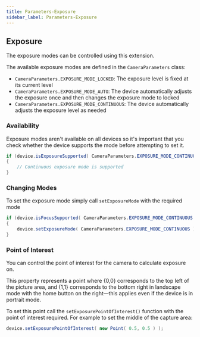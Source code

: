 ```yaml
---
title: Parameters-Exposure
sidebar_label: Parameters-Exposure
---
```


## Exposure

The exposure modes can be controlled using this extension.

The available exposure modes are defined in the `CameraParameters` class:

- `CameraParameters.EXPOSURE_MODE_LOCKED`: The exposure level is fixed at its current level
- `CameraParameters.EXPOSURE_MODE_AUTO`: The device automatically adjusts the exposure once and then changes the exposure mode to locked
- `CameraParameters.EXPOSURE_MODE_CONTINUOUS`: The device automatically adjusts the exposure level as needed


### Availability

Exposure modes aren't available on all devices so it's important that you check whether
the device supports the mode before attempting to set it.

```actionscript
if (device.isExposureSupported( CameraParameters.EXPOSURE_MODE_CONTINUOUS ))
{
	// Continuous exposure mode is supported
}
```


### Changing Modes

To set the exposure mode simply call `setExposureMode` with the required mode

```actionscript
if (device.isFocusSupported( CameraParameters.EXPOSURE_MODE_CONTINUOUS ))
{
	device.setExposureMode( CameraParameters.EXPOSURE_MODE_CONTINUOUS );
}
```


### Point of Interest

You can control the point of interest for the camera to calculate exposure on.

This property represents a point where {0,0} corresponds to the top 
left of the picture area, and {1,1} corresponds to the bottom right 
in landscape mode with the home button on the right—this applies 
even if the device is in portrait mode.

To set this point call the `setExposurePointOfInterest()` function with the point 
of interest required. For example to set the middle of the capture area:

```actionscript
device.setExposurePointOfInterest( new Point( 0.5, 0.5 ) );
```

